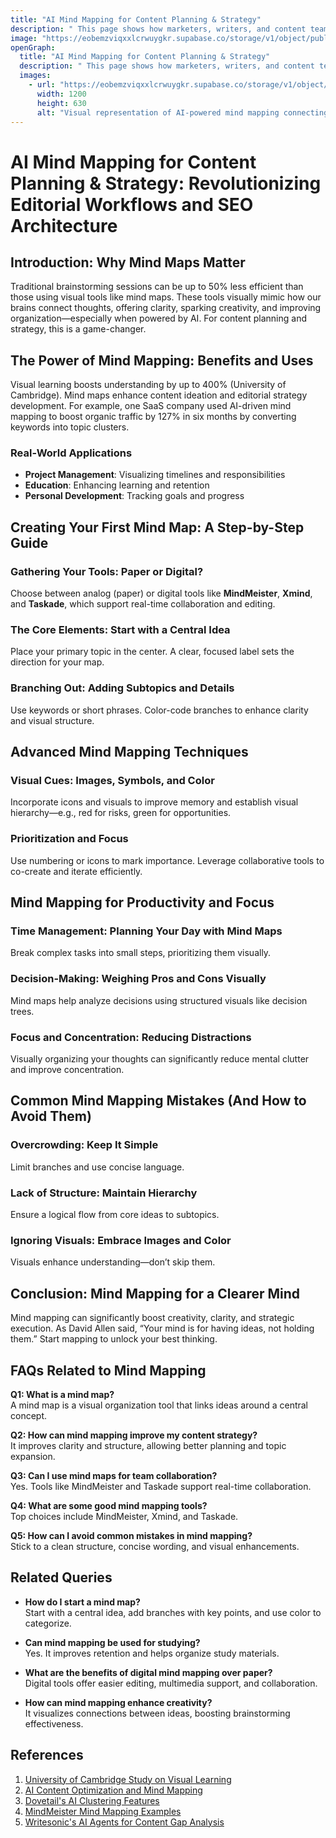 ```yaml
---
title: "AI Mind Mapping for Content Planning & Strategy"
description: " This page shows how marketers, writers, and content teams use AI mind mapping to structure campaigns, plan editorial calendars, map out SEO strategies, and visualize topic clusters."
image: "https://eobemzviqxxlcrwuygkr.supabase.co/storage/v1/object/public/yt2insight//ai-mind-mapping-content-planning-strategy.png"
openGraph:
  title: "AI Mind Mapping for Content Planning & Strategy"
  description: " This page shows how marketers, writers, and content teams use AI mind mapping to structure campaigns, plan editorial calendars, map out SEO strategies, and visualize topic clusters."
  images:
    - url: "https://eobemzviqxxlcrwuygkr.supabase.co/storage/v1/object/public/yt2insight//ai-mind-mapping-content-planning-strategy.png"
      width: 1200
      height: 630
      alt: "Visual representation of AI-powered mind mapping connecting remote teams and streamlining workflows."
---
```


# AI Mind Mapping for Content Planning & Strategy: Revolutionizing Editorial Workflows and SEO Architecture

## Introduction: Why Mind Maps Matter
Traditional brainstorming sessions can be up to 50% less efficient than those using visual tools like mind maps. These tools visually mimic how our brains connect thoughts, offering clarity, sparking creativity, and improving organization—especially when powered by AI. For content planning and strategy, this is a game-changer.

## The Power of Mind Mapping: Benefits and Uses
Visual learning boosts understanding by up to 400% (University of Cambridge). Mind maps enhance content ideation and editorial strategy development. For example, one SaaS company used AI-driven mind mapping to boost organic traffic by 127% in six months by converting keywords into topic clusters.

### Real-World Applications
- **Project Management**: Visualizing timelines and responsibilities
- **Education**: Enhancing learning and retention
- **Personal Development**: Tracking goals and progress

## Creating Your First Mind Map: A Step-by-Step Guide

### Gathering Your Tools: Paper or Digital?
Choose between analog (paper) or digital tools like **MindMeister**, **Xmind**, and **Taskade**, which support real-time collaboration and editing.

### The Core Elements: Start with a Central Idea
Place your primary topic in the center. A clear, focused label sets the direction for your map.

### Branching Out: Adding Subtopics and Details
Use keywords or short phrases. Color-code branches to enhance clarity and visual structure.

## Advanced Mind Mapping Techniques

### Visual Cues: Images, Symbols, and Color
Incorporate icons and visuals to improve memory and establish visual hierarchy—e.g., red for risks, green for opportunities.

### Prioritization and Focus
Use numbering or icons to mark importance. Leverage collaborative tools to co-create and iterate efficiently.

## Mind Mapping for Productivity and Focus

### Time Management: Planning Your Day with Mind Maps
Break complex tasks into small steps, prioritizing them visually.

### Decision-Making: Weighing Pros and Cons Visually
Mind maps help analyze decisions using structured visuals like decision trees.

### Focus and Concentration: Reducing Distractions
Visually organizing your thoughts can significantly reduce mental clutter and improve concentration.

## Common Mind Mapping Mistakes (And How to Avoid Them)

### Overcrowding: Keep It Simple
Limit branches and use concise language.

### Lack of Structure: Maintain Hierarchy
Ensure a logical flow from core ideas to subtopics.

### Ignoring Visuals: Embrace Images and Color
Visuals enhance understanding—don’t skip them.

## Conclusion: Mind Mapping for a Clearer Mind
Mind mapping can significantly boost creativity, clarity, and strategic execution. As David Allen said, “Your mind is for having ideas, not holding them.” Start mapping to unlock your best thinking.

## FAQs Related to Mind Mapping

**Q1: What is a mind map?**  
A mind map is a visual organization tool that links ideas around a central concept.

**Q2: How can mind mapping improve my content strategy?**  
It improves clarity and structure, allowing better planning and topic expansion.

**Q3: Can I use mind maps for team collaboration?**  
Yes. Tools like MindMeister and Taskade support real-time collaboration.

**Q4: What are some good mind mapping tools?**  
Top choices include MindMeister, Xmind, and Taskade.

**Q5: How can I avoid common mistakes in mind mapping?**  
Stick to a clean structure, concise wording, and visual enhancements.

## Related Queries

- **How do I start a mind map?**  
Start with a central idea, add branches with key points, and use color to categorize.

- **Can mind mapping be used for studying?**  
Yes. It improves retention and helps organize study materials.

- **What are the benefits of digital mind mapping over paper?**  
Digital tools offer easier editing, multimedia support, and collaboration.

- **How can mind mapping enhance creativity?**  
It visualizes connections between ideas, boosting brainstorming effectiveness.

## References
1. [University of Cambridge Study on Visual Learning](https://www.cambridge.org)
2. [AI Content Optimization and Mind Mapping](https://www.semrush.com/blog/ai-content-optimization/)
3. [Dovetail's AI Clustering Features](https://dovetail.com/blog/uncover-themes-faster-than-ever-in-canvas-now-with-ai-clustering/)
4. [MindMeister Mind Mapping Examples](https://www.mindmeister.com/blog/example-blog-mind-maps/)
5. [Writesonic's AI Agents for Content Gap Analysis](https://writesonic.com/blog/ai-agents-for-content-gap-analysis)

